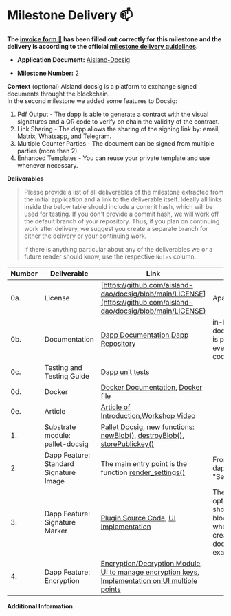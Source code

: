 # Milestone Delivery :mailbox:

**The [invoice form :pencil:](https://docs.google.com/forms/d/e/1FAIpQLSfmNYaoCgrxyhzgoKQ0ynQvnNRoTmgApz9NrMp-hd8mhIiO0A/viewform) has been filled out correctly for this milestone and the delivery is according to the official [milestone delivery guidelines](https://github.com/w3f/Grants-Program/blob/master/docs/Support%20Docs/milestone-deliverables-guidelines.md).**  

* **Application Document:**  [Aisland-Docsig](https://github.com/w3f/Grants-Program/blob/master/applications/Aisland-DocSig.md)  
  
* **Milestone Number:** 2
  
**Context** (optional)
Aisland docsig is a platform to exchange signed documents throught the blockchain.  
In the second milestone we added some features to Docsig: 
1. Pdf Output - The dapp is able to generate a contract with the visual signatures and a QR code to verify on chain the validity of the contract.
2. Link Sharing - The dapp allows the sharing of the signing link by: email, Matrix, Whatsapp, and Telegram.
3. Multiple Counter Parties -  The document can be signed from multiple parties (more than 2).
4. Enhanced Templates -  You can reuse your private template and use whenever necessary.
  
**Deliverables**
> Please provide a list of all deliverables of the milestone extracted from the initial application and a link to the deliverable itself. Ideally all links inside the below table should include a commit hash, which will be used for testing. If you don't provide a commit hash, we will work off the default branch of your repository. Thus, if you plan on continuing work after delivery, we suggest you create a separate branch for either the delivery or your continuing work. 
> 
> If there is anything particular about any of the deliverables we or a future reader should know, use the respective `Notes` column.

| Number | Deliverable | Link | Notes |
| ------------- | ------------- | ------------- |------------- |
| 0a. | License |[https://github.com/aisland-dao/docsig/blob/main/LICENSE](https://github.com/aisland-dao/docsig/blob/main/LICENSE)| Apache 2.0| 
| 0b.| Documentation |[Dapp Documentation](https://github.com/aisland-dao/docsig/blob/main/README.md),[Dapp Repository](https://github.com/aisland-dao/docsig) | in-line documentation is present in every source code file| 
| 0c.  |Testing and Testing Guide|[Dapp unit tests](https://github.com/aisland-dao/docsig/blob/main/README.md#unit-tests)| | 
| 0d.  | Docker |[Docker Documentation](https://github.com/aisland-dao/docsig/blob/main/README.md#docker), [Docker file](https://github.com/aisland-dao/docsig/blob/main/docker-compose.yml)| | 
| 0e.  | Article |[Article of Introduction](https://news.aisland.io/aisland-docsig-decentralised-exchange-of-signed-documents/),[Workshop Video](https://dropbox.aisland.io/index.php/s/fvIn7U4b75v6jSo)|| 
| 1.  | Substrate module: pallet-docsig |[Pallet Docsig](https://github.com/aisland-dao/aisland-node/tree/main/pallets/docsig), new functions: [newBlob()](https://github.com/aisland-dao/aisland-node/blob/66433f01b1ec232ca013a7d2cb8d8ca1eaebe007/pallets/docsig/src/lib.rs#L234), [destroyBlob()](https://github.com/aisland-dao/aisland-node/blob/66433f01b1ec232ca013a7d2cb8d8ca1eaebe007/pallets/docsig/src/lib.rs#L264), [storePublickey()](https://github.com/aisland-dao/aisland-node/blob/66433f01b1ec232ca013a7d2cb8d8ca1eaebe007/pallets/docsig/src/lib.rs#L210)| | 
| 2.  | Dapp Feature: Standard Signature Image |The main entry point is the function [render_settings()](https://github.com/aisland-dao/docsig/blob/84e57c3fa448fc71e412f126394355864c40c3ed/client-src/index.js#L1676)|From the dapp, click on "Settings" icon| 
| 3.  | Dapp Feature: Signature Marker |[Plugin Source Code](https://github.com/aisland-dao/docsig/tree/main/editorjs-signature-plugin), [UI Implementation](https://github.com/aisland-dao/docsig/blob/84e57c3fa448fc71e412f126394355864c40c3ed/client-src/index.js#L1412)|The new option is shown in the blocks editor when you create a blank document, for example.| 
| 4.  | Dapp Feature: Encryption |[Encryption/Decryption Module](https://github.com/aisland-dao/docsig/blob/main/modules/cryptostream.js), [UI to manage encryption keys](https://github.com/aisland-dao/docsig/blob/84e57c3fa448fc71e412f126394355864c40c3ed/client-src/index.js#L1881), [Implementation on UI multiple points](https://github.com/aisland-dao/docsig/blob/main/client-src/index.js)| | 

**Additional Information**
